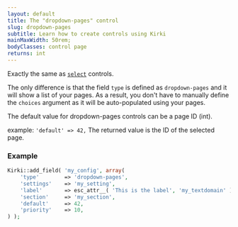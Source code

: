 ```yaml
---
layout: default
title: The "dropdown-pages" control
slug: dropdown-pages
subtitle: Learn how to create controls using Kirki
mainMaxWidth: 50rem;
bodyClasses: control page
returns: int
---
```


Exactly the same as [`select`](select) controls.

The only difference is that the field `type` is defined as `dropdown-pages` and it will show a list of your pages. As a result, you don't have to manually define the `choices` argument as it will be auto-populated using your pages.

The default value for dropdown-pages controls can be a page ID (int).

example: `'default' => 42,`
The returned value is the ID of the selected page.

### Example

```php
Kirki::add_field( 'my_config', array(
	'type'        => 'dropdown-pages',
	'settings'    => 'my_setting',
	'label'       => esc_attr__( 'This is the label', 'my_textdomain' ),
	'section'     => 'my_section',
	'default'     => 42,
	'priority'    => 10,
) );
```
